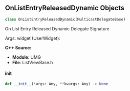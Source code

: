 ## OnListEntryReleasedDynamic Objects

```python
class OnListEntryReleasedDynamic(MulticastDelegateBase)
```

On List Entry Released Dynamic  Delegate Signature

Args:
    widget (UserWidget):

**C++ Source:**

- **Module**: UMG
- **File**: ListViewBase.h

<a id="unreal.OnListEntryReleasedDynamic.__init__"></a>

#### __init__

```python
def __init__(*args: Any, **kwargs: Any) -> None
```

<a id="unreal.OnListItemScrolledIntoViewDynamic"></a>